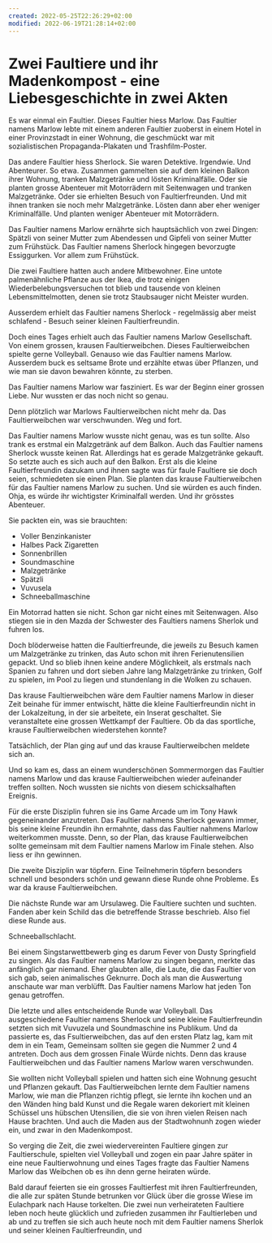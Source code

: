 ```yaml
---
created: 2022-05-25T22:26:29+02:00
modified: 2022-06-19T21:28:14+02:00
---
```


# Zwei Faultiere und ihr Madenkompost - eine Liebesgeschichte in zwei Akten

Es war einmal ein Faultier. Dieses Faultier hiess Marlow. Das Faultier namens Marlow lebte mit einem anderen Faultier zuoberst in einem Hotel in einer Provinzstadt in einer Wohnung, die geschmückt war mit sozialistischen Propaganda-Plakaten und Trashfilm-Poster.

Das andere Faultier hiess Sherlock.
Sie waren Detektive. Irgendwie. Und Abenteurer. So etwa. Zusammen gammelten sie auf dem kleinen Balkon ihrer Wohnung, tranken Malzgetränke und lösten Kriminalfälle. Oder sie planten grosse Abenteuer mit Motorrädern mit Seitenwagen und tranken Malzgetränke. Oder sie erhielten Besuch von Faultierfreunden. Und mit ihnen tranken sie noch mehr Malzgetränke. Lösten dann aber eher weniger Kriminalfälle.
Und planten weniger Abenteuer mit Motorrädern.

Das Faultier namens Marlow ernährte sich hauptsächlich von zwei Dingen: Spätzli von seiner Mutter zum Abendessen und Gipfeli von seiner Mutter zum Frühstück. Das Faultier namens Sherlock hingegen bevorzugte Essiggurken. Vor allem zum Frühstück.

Die zwei Faultiere hatten auch andere Mitbewohner. Eine untote palmenähnliche Pflanze aus der Ikea, die trotz einigen Wiederbelebungsversuchen tot blieb und tausende von kleinen Lebensmittelmotten, denen sie trotz Staubsauger nicht Meister wurden.

Ausserdem erhielt das Faultier namens Sherlock - regelmässig aber meist schlafend - Besuch seiner kleinen Faultierfreundin. 

Doch eines Tages erhielt auch das Faultier namens Marlow Gesellschaft. Von einem grossen, krausen Faultierweibchen. Dieses Faultierweibchen spielte gerne Volleyball. Genauso wie das Faultier namens Marlow. Ausserdem buck es seltsame Brote und erzählte etwas über Pflanzen, und wie man sie davon bewahren könnte, zu sterben.

Das Faultier namens Marlow war fasziniert. Es war der Beginn einer grossen Liebe. Nur wussten er das noch nicht so genau.

Denn plötzlich war Marlows Faultierweibchen nicht mehr da. Das Faultierweibchen war verschwunden. Weg und fort.

Das Faultier namens Marlow wusste nicht genau, was es tun sollte. Also trank es erstmal ein Malzgetränk auf dem Balkon. Auch das Faultier namens Sherlock wusste keinen Rat. Allerdings hat es gerade Malzgetränke gekauft. So setzte auch es sich auch auf den Balkon. Erst als die kleine Faultierfreundin dazukam und ihnen sagte was für faule Faultiere sie doch seien, schmiedeten sie einen Plan. Sie planten das krause Faultierweibchen für das Faultier namens Marlow zu suchen. Und sie würden es auch finden. Ohja, es würde ihr wichtigster Kriminalfall werden. Und ihr grösstes Abenteuer. 

Sie packten ein, was sie brauchten:
- Voller Benzinkanister
- Halbes Pack Zigaretten 
- Sonnenbrillen
- Soundmaschine
- Malzgetränke
- Spätzli
- Vuvusela
- Schneeballmaschine

Ein Motorrad hatten sie nicht. Schon gar nicht eines mit Seitenwagen. Also stiegen sie in den Mazda der Schwester des Faultiers namens Sherlok und fuhren los.

Doch blöderweise hatten die Faultierfreunde, die jeweils zu Besuch kamen um Malzgetränke zu trinken, das Auto schon mit ihren Ferienutensilien gepackt. Und so blieb ihnen keine andere Möglichkeit, als erstmals nach Spanien zu fahren und dort sieben Jahre lang Malzgetränke zu trinken, Golf zu spielen, im Pool zu liegen und stundenlang in die Wolken zu schauen.

Das krause Faultierweibchen wäre dem Faultier namens Marlow in dieser Zeit beinahe für immer entwischt, hätte die kleine Faultierfreundin nicht in der Lokalzeitung, in der sie arbeitete, ein Inserat geschaltet. Sie veranstaltete eine grossen Wettkampf der Faultiere. Ob da das sportliche, krause Faultierweibchen wiederstehen konnte?

Tatsächlich, der Plan ging auf und das krause Faultierweibchen meldete sich an.

Und so kam es, dass an einem wunderschönen Sommermorgen das Faultier namens Marlow und das krause Faultierweibchen wieder aufeinander treffen sollten. Noch wussten sie nichts von diesem schicksalhaften Ereignis.

Für die erste Disziplin fuhren sie ins Game Arcade um im Tony Hawk gegeneinander anzutreten. Das Faultier nahmens Sherlock gewann immer, bis seine kleine Freundin ihn ermahnte, dass das Faultier nahmens Marlow weiterkommen musste. Denn, so der Plan, das krause Faultierweibchen sollte gemeinsam mit dem Faultier namens Marlow im Finale stehen. Also liess er ihn gewinnen.

Die zweite Disziplin war töpfern.
Eine Teilnehmerin töpfern besonders schnell und besonders schön und gewann diese Runde ohne Probleme. Es war da krause Faultierweibchen. 

Die nächste Runde war am Ursulaweg. Die Faultiere suchten und suchten. Fanden aber kein Schild das die betreffende Strasse beschrieb. Also fiel diese Runde aus.

Schneeballschlacht.

Bei einem Singstarwettbewerb ging es darum Fever von Dusty Springfield zu singen. Als das Faultier namens Marlow zu singen begann, merkte das anfänglich gar niemand. Eher glaubten alle, die Laute, die das Faultier von sich gab, seien animalisches Geknurre. Doch als man die Auswertung anschaute war man verblüfft. Das Faultier namens Marlow hat jeden Ton genau getroffen.


Die letzte und alles entscheidende Runde war Volleyball. Das ausgeschiedene Faultier namens Sherlock und seine kleine Faultierfreundin setzten sich mit Vuvuzela und Soundmaschine ins Publikum. Und da passierte es, das Fsultierweibchen, das auf den ersten Platz lag, kam mit dem in ein Team, Gemeinsam sollten sie gegen die Nummer 2 und 4 antreten. Doch aus dem grossen Finale Würde nichts. Denn das krause Faultierweibchen und das Faultier namens Marlow waren verschwunden.

Sie wollten nicht Volleyball spielen und hatten sich eine Wohnung gesucht und Pflanzen gekauft. Das Faultierweibchen lernte dem Faultier namens Marlow, wie man die Pflanzen richtig pflegt, sie lernte ihn kochen und an den Wänden hing bald Kunst und die Regale waren dekoriert mit kleinen Schüssel uns hübschen Utensilien, die sie von ihren vielen Reisen nach Hause brachten. Und auch die Maden aus der Stadtwohnunh zogen wieder ein, und zwar in den Madenkompost.

So verging die Zeit, die zwei wiedervereinten Faultiere gingen zur Faultierschule, spielten viel Volleyball und zogen ein paar Jahre später in eine neue Faultierwohnung und eines Tages fragte das Faultier Namens Marlow das Weibchen ob es ihn denn gerne heiraten würde.

Bald darauf feierten sie ein grosses Faultierfest mit ihren Faultierfreunden, die alle zur späten Stunde betrunken vor Glück über die grosse Wiese im Eulachpark nach Hause torkelten. Die zwei nun verheirateten Faultiere leben noch heute glücklich und zufrieden zusammen ihr Faultierleben und ab und zu treffen sie sich auch heute noch mit dem Faultier namens Sherlok und seiner kleinen Faultierfreundin, und
